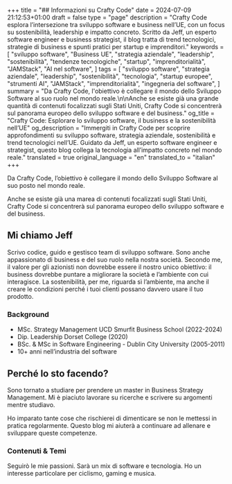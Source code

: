 +++
title = "## Informazioni su Crafty Code"
date = 2024-07-09 21:12:53+01:00
draft = false
type = "page"
description = "Crafty Code esplora l’intersezione tra sviluppo software e business nell’UE, con un focus su sostenibilità, leadership e impatto concreto. Scritto da Jeff, un esperto software engineer e business strategist, il blog tratta di trend tecnologici, strategie di business e spunti pratici per startup e imprenditori."
keywords = [
    "sviluppo software",
    "Business UE",
    "strategia aziendale",
    "leadership",
    "sostenibilità",
    "tendenze tecnologiche",
    "startup",
    "imprenditorialità",
    "JAMStack",
    "AI nel software",
]
tags = [
    "sviluppo software",
    "strategia aziendale",
    "leadership",
    "sostenibilità",
    "tecnologia",
    "startup europee",
    "strumenti AI",
    "JAMStack",
    "imprenditorialità",
    "ingegneria del software",
]
summary = "Da Crafty Code, l'obiettivo è collegare il mondo dello Sviluppo Software al suo ruolo nel mondo reale.\n\nAnche se esiste già una grande quantità di contenuti focalizzati sugli Stati Uniti, Crafty Code si concentrerà sul panorama europeo dello sviluppo software e del business."
og_title = "Crafty Code: Esplorare lo sviluppo software, il business e la sostenibilità nell’UE"
og_description = "Immergiti in Crafty Code per scoprire approfondimenti su sviluppo software, strategia aziendale, sostenibilità e trend tecnologici nell’UE. Guidato da Jeff, un esperto software engineer e strategist, questo blog collega la tecnologia all’impatto concreto nel mondo reale."
translated = true
original_language = "en"
translated_to = "italian"
+++

Da Crafty Code, l’obiettivo è collegare il mondo dello Sviluppo Software al suo posto nel mondo reale.

Anche se esiste già una marea di contenuti focalizzati sugli Stati Uniti, Crafty Code si concentrerà sul panorama europeo dello sviluppo software e del business.

## Mi chiamo Jeff

Scrivo codice, guido e gestisco team di sviluppo software. Sono anche appassionato di business e del suo ruolo nella nostra società. Secondo me, il valore per gli azionisti non dovrebbe essere il nostro unico obiettivo: il business dovrebbe puntare a migliorare la società e l’ambiente con cui interagisce. La sostenibilità, per me, riguarda sì l’ambiente, ma anche il creare le condizioni perché i tuoi clienti possano davvero usare il tuo prodotto.

### Background

- MSc. Strategy Management UCD Smurfit Business School (2022-2024)
- Dip. Leadership Dorset College (2020)
- BSc. & MSc in Software Engineering - Dublin City University (2005-2011)
- 10+ anni nell’industria del software

## Perché lo sto facendo?

Sono tornato a studiare per prendere un master in Business Strategy Management. Mi è piaciuto lavorare su ricerche e scrivere su argomenti mentre studiavo.

Ho imparato tante cose che rischierei di dimenticare se non le mettessi in pratica regolarmente. Questo blog mi aiuterà a continuare ad allenare e sviluppare queste competenze.

### Contenuti & Temi

Seguirò le mie passioni. Sarà un mix di software e tecnologia. Ho un interesse particolare per ciclismo, gaming e musica.
